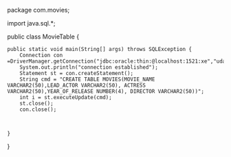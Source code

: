 package com.movies;

import java.sql.*;

public class MovieTable {

	public static void main(String[] args) throws SQLException {
		Connection con =DriverManager.getConnection("jdbc:oracle:thin:@localhost:1521:xe","uday","udaykumar");
		System.out.println("connection established");
		Statement st = con.createStatement();
		String cmd = "CREATE TABLE MOVIES(MOVIE_NAME VARCHAR2(50),LEAD_ACTOR VARCHAR2(50), ACTRESS VARCHAR2(50),YEAR_OF_RELEASE NUMBER(4), DIRECTOR VARCHAR2(50))";
		int i = st.executeUpdate(cmd);
		st.close();
		con.close();
		
		

	}

}
